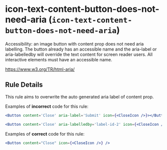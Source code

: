 # icon-text-content-button-does-not-need-aria (`icon-text-content-button-does-not-need-aria`)

Accessibility: an image button with content prop does not need aria labelling. The button already has an accessible name and the aria-label or aria-labelledby will override the text content for screen reader users.
All interactive elements must have an accessible name.

<https://www.w3.org/TR/html-aria/>

## Rule Details

This rule aims to overwrite the auto generated aria label of content prop.

Examples of **incorrect** code for this rule:

```jsx
<Button content='Close' aria-label='Submit' icon={<CloseIcon />}></Button>
```

```jsx
<Button content='Close' aria-labelledby='label-id-2' icon={<CloseIcon />}></Button>
```

Examples of **correct** code for this rule:

```jsx
<Button content="Close" icon={<CloseIcon />} />
```
